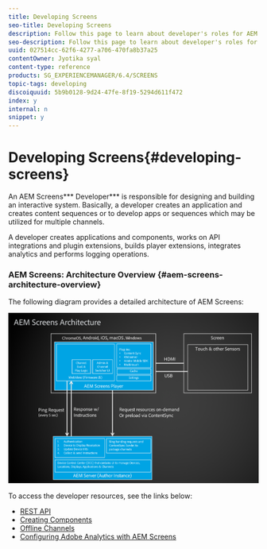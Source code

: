 ```yaml
---
title: Developing Screens
seo-title: Developing Screens
description: Follow this page to learn about developer's roles for AEM Screens. An AEM Screens developer creates an application and content sequences and develops apps or sequences which may be utilized for multiple channels.
seo-description: Follow this page to learn about developer's roles for AEM Screens. An AEM Screens developer creates an application and content sequences and develops apps or sequences which may be utilized for multiple channels.
uuid: 027514cc-62f6-4277-a706-470fa8b37a25
contentOwner: Jyotika syal
content-type: reference
products: SG_EXPERIENCEMANAGER/6.4/SCREENS
topic-tags: developing
discoiquuid: 5b9b0128-9d24-47fe-8f19-5294d611f472
index: y
internal: n
snippet: y
---
```


# Developing Screens{#developing-screens}

An AEM Screens*** Developer*** is responsible for designing and building an interactive system. Basically, a developer creates an application and creates content sequences or to develop apps or sequences which may be utilized for multiple channels.

A developer creates applications and components, works on API integrations and plugin extensions, builds player extensions, integrates analytics and performs logging operations.

### AEM Screens: Architecture Overview {#aem-screens-architecture-overview}

The following diagram provides a detailed architecture of AEM Screens:

![](assets/chlimage_1-79.png)

To access the developer resources, see the links below:

* [REST API](../../screens/using/rest-api.md)
* [Creating Components](../../screens/using/creating-components.md)
* [Offline Channels](../../sites/developing/using/developing-screens-offline-channels.md)
* [Configuring Adobe Analytics with AEM Screens](../../screens/using/configuring-adobe-analytics-aem-screens.md)


